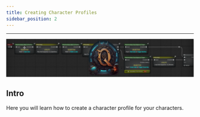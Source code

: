 ```yaml
---
title: Creating Character Profiles
sidebar_position: 2
---
```

<hr  /> 

![Banner](/img/QadeBanner.png)


## Intro
Here you will learn how to create a character profile for your characters.

